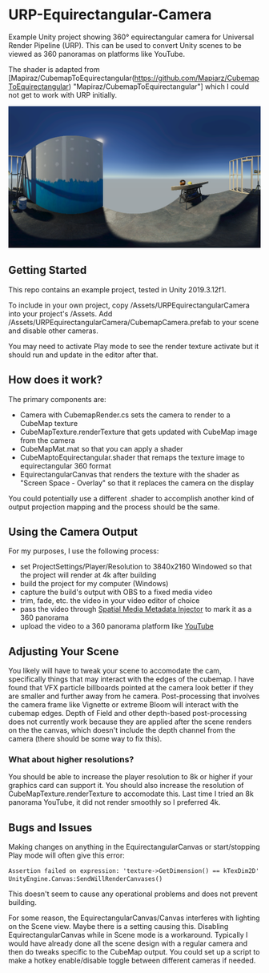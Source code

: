 # URP-Equirectangular-Camera
Example Unity project showing 360° equirectangular camera for Universal Render Pipeline (URP). This can be used to convert Unity scenes to be viewed as 360 panoramas on platforms like YouTube.

The shader is adapted from [Mapiraz/CubemapToEquirectangular(https://github.com/Mapiarz/CubemapToEquirectangular) "Mapiraz/CubemapToEquirectangular"] which I could not get to work with URP initially.

![Example Panorama Image](https://github.com/s9lucas/URP-Equirectangular-Camera/blob/master/urp-equirectangular-camera-screenshot.png?raw=true)

## Getting Started

This repo contains an example project, tested in Unity 2019.3.12f1.

To include in your own project, copy /Assets/URPEquirectangularCamera into your project's /Assets. Add /Assets/URPEquirectangularCamera/CubemapCamera.prefab to your scene and disable other cameras.

You may need to activate Play mode to see the render texture activate but it should run and update in the editor after that.

## How does it work?

The primary components are:

  * Camera with CubemapRender.cs sets the camera to render to a CubeMap texture
  * CubeMapTexture.renderTexture that gets updated with CubeMap image from the camera
  * CubeMapMat.mat so that you can apply a shader
  * CubeMaptoEquirectangular.shader that remaps the texture image to equirectangular 360 format
  * EquirectangularCanvas that renders the texture with the shader as "Screen Space - Overlay" so that it replaces the camera on the display

You could potentially use a different .shader to accomplish another kind of output projection mapping and the process should be the same.

## Using the Camera Output

For my purposes, I use the following process:

  * set ProjectSettings/Player/Resolution to 3840x2160 Windowed so that the project will render at 4k after building
  * build the project for my computer (Windows)
  * capture the build's output with OBS to a fixed media video
  * trim, fade, etc. the video in your video editor of choice
  * pass the video through [Spatial Media Metadata Injector](https://github.com/google/spatial-media "Spatial Media Metadata Injector") to mark it as a 360 panorama
  * upload the video to a 360 panorama platform like [YouTube](https://www.youtube.com/ "YouTube")

## Adjusting Your Scene

You likely will have to tweak your scene to accomodate the cam, specifically things that may interact with the edges of the cubemap. I have found that VFX particle billboards pointed at the camera look better if they are smaller and further away from he camera. Post-processing that involves the camera frame like Vignette or extreme Bloom will interact with the cubemap edges. Depth of Field and other depth-based post-processing does not currently work because they are applied after the scene renders on the the canvas, which doesn't include the depth channel from the camera (there should be some way to fix this).

### What about higher resolutions?

You should be able to increase the player resolution to 8k or higher if your graphics card can support it. You should also increase the resolution of CubeMapTexture.renderTexture to accomodate this. Last time I tried an 8k panorama YouTube, it did not render smoothly so I preferred 4k.

## Bugs and Issues

Making changes on anything in the EquirectangularCanvas or start/stopping Play mode will often give this error:

```
Assertion failed on expression: 'texture->GetDimension() == kTexDim2D' UnityEngine.Canvas:SendWillRenderCanvases()
```

This doesn't seem to cause any operational problems and does not prevent building.

For some reason, the EquirectangularCanvas/Canvas interferes with lighting on the Scene view. Maybe there is a setting causing this. Disabling EquirectangularCanvas while in Scene mode is a workaround. Typically I would have already done all the scene design with a regular camera and then do tweaks specific to the CubeMap output. You could set up a script to make a hotkey enable/disable toggle between different cameras if needed.

